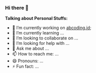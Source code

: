 ### Hi there 👋


**Talking about Personal Stuffs:**

- 🔭 I’m currently working on [abcoding.id](https://abcoding.id);
- 🌱 I’m currently learning ...
- 👯 I’m looking to collaborate on ...
- 🤔 I’m looking for help with ...
- 💬 Ask me about ...
- 📫 How to reach me: ...
- 😄 Pronouns: ...
- ⚡ Fun fact: ...

